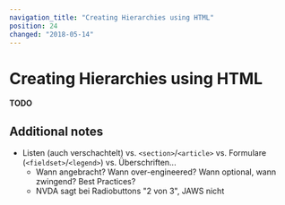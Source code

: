 ```yaml
---
navigation_title: "Creating Hierarchies using HTML"
position: 24
changed: "2018-05-14"
---
```


# Creating Hierarchies using HTML

**TODO**



## Additional notes

- Listen (auch verschachtelt) vs. `<section>`/`<article>` vs. Formulare (`<fieldset>`/`<legend>`) vs. Überschriften...
    - Wann angebracht? Wann over-engineered? Wann optional, wann zwingend? Best Practices?
    - NVDA sagt bei Radiobuttons "2 von 3", JAWS nicht